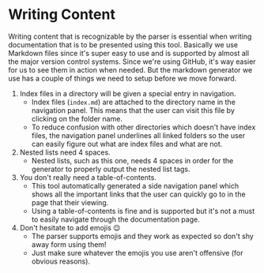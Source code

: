 # Writing Content

Writing content that is recognizable by the parser is essential when writing documentation that is to be presented using this tool. Basically we use Markdown files since it's super easy to use and is supported by almost all the major version control systems. Since we're using GitHub, it's way easier for us to see them in action when needed. But the markdown generator we use has a couple of things we need to setup before we move forward.

1. Index files in a directory will be given a special entry in navigation.
    - Index files (`index.md`) are attached to the directory name in the navigation panel. This means that the user can visit this file by clicking on the folder name.
    - To reduce confusion with other directories which doesn't have index files, the navigation panel underlines all linked folders so the user can easily figure out what are index files and what are not.
2. Nested lists need 4 spaces.
    - Nested lists, such as this one, needs 4 spaces in order for the generator to properly output the nested list tags.
3. You don't really need a table-of-contents.
    - This tool automatically generated a side navigation panel which shows all the important links that the user can quickly go to in the page that their viewing.
    - Using a table-of-contents is fine and is supported but it's not a must to easily navigate through the documentation page.
4. Don't hesitate to add emojis 😌
    - The parser supports emojis and they work as expected so don't shy away form using them!
    - Just make sure whatever the emojis you use aren't offensive (for obvious reasons).

